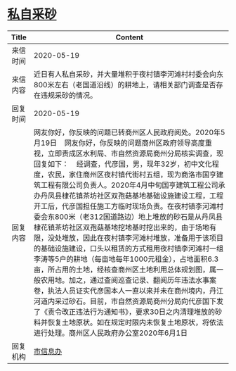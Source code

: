 # <a href="http://www.shangluo.gov.cn/zmhd/ldxxxx.jsp?urltype=leadermail.LeaderMailContentUrl&wbtreeid=1112&leadermailid=5866">私自采砂</a>
| Title |                                                                                                                                                                                                                                                                                Content                                                                                                                                                                                                                                                                                 |
|:-----:|------------------------------------------------------------------------------------------------------------------------------------------------------------------------------------------------------------------------------------------------------------------------------------------------------------------------------------------------------------------------------------------------------------------------------------------------------------------------------------------------------------------------------------------------------------------------|
| 来信时间  | 2020-05-19                                                                                                                                                                                                                                                                                                                                                                                                                                                                                                                                                             |
| 来信内容  | 近日有人私自采砂，并大量堆积于夜村镇李河滩村村委会向东800米左右（老国道沿线）的耕地上，请相关部门调查是否存在违规采砂的情况。                                                                                                                                                                                                                                                                                                                                                                                                                                                                                                       |
| 回复时间  | 2020-05-19                                                                                                                                                                                                                                                                                                                                                                                                                                                                                                                                                             |
| 回复内容  | 网友你好，你反映的问题已转商州区人民政府阅处。2020年5月19日    网友你好，你反映的问题商州区政府领导高度重视，立即责成区水利局、市自然资源局商州分局核实调查，现回复如下：    经调查，代彦国，男，现年32岁，初中文化程度，农民，家住商州区夜村镇代街村五组，现为商洛市国亨建筑工程有限公司负责人。2020年4月中旬国亨建筑工程公司承办丹凤县棣花镇茶坊社区双孢菇基地基础设施建设工程，工程开工后，代彦国担任施工方临时现场负责。在夜村镇李河滩村委会东800米（老312国道路边）地上堆放的砂石是从丹凤县棣花镇茶坊社区双孢菇基地挖地基时挖出来的，由于场地有限，没处堆放，因此在夜村镇李河滩村堆放，准备用于该项目的基础设施建设，口头以租赁的方式租用夜村镇李河滩村一组李涛等5户的耕地（每亩地每年1000元租金），占地面积6.3亩，所占用的土地，经核查商州区土地利用总体规划图，属一般农用地。加之，通过查阅巡查记录、翻阅历年违法水事案卷，执法人员证实代彦国本人一直以来并未在商州境内，丹江河道内采过砂石。目前，市自然资源局商州分局向代彦国下发了《责令改正违法行为通知书》，要求30日之内清理堆放的砂料并恢复土地原状。如在规定时限内未恢复土地原状，将依法进行处理。商州区人民政府办公室2020年6月1日 |
| 回复机构  | <a href="../../categories/agencies/市信息办.md">市信息办</a>                                                                                                                                                                                                                                                                                                                                                                                                                                                                                                                   |